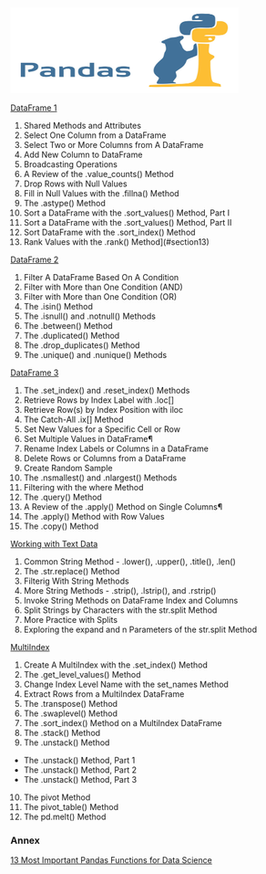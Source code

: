 <img src="images/pandas.jpeg" width="400" height="150" />


[DataFrame 1](https://github.com/antonio-datahack/pandas/blob/main/notebooks/DataFrames%201.ipynb)

1. Shared Methods and Attributes
2. Select One Column from a DataFrame
3. Select Two or More Columns from A DataFrame
4. Add New Column to DataFrame
5. Broadcasting Operations
6. A Review of the .value_counts() Method
7. Drop Rows with Null Values
8. Fill in Null Values with the .fillna() Method
9. The .astype() Method
10. Sort a DataFrame with the .sort_values() Method, Part I
11. Sort a DataFrame with the .sort_values() Method, Part II
12. Sort DataFrame with the .sort_index() Method
13. Rank Values with the .rank() Method](#section13)

[DataFrame 2](https://github.com/antonio-datahack/pandas/blob/main/notebooks/DataFrames%202.ipynb)

1. Filter A DataFrame Based On A Condition
2. Filter with More than One Condition (AND)
3. Filter with More than One Condition (OR)
4. The .isin() Method
5. The .isnull() and .notnull() Methods
6. The .between() Method
7. The .duplicated() Method
8. The .drop_duplicates() Method
9. The .unique() and .nunique() Methods

[DataFrame 3](https://github.com/antonio-datahack/pandas/blob/main/notebooks/DataFrames%203.ipynb)

1. The .set_index() and .reset_index() Methods
2. Retrieve Rows by Index Label with .loc[]
3. Retrieve Row(s) by Index Position with iloc
4. The Catch-All .ix[] Method
5. Set New Values for a Specific Cell or Row
6. Set Multiple Values in DataFrame¶
7. Rename Index Labels or Columns in a DataFrame
8. Delete Rows or Columns from a DataFrame
9. Create Random Sample
10. The .nsmallest() and .nlargest() Methods
11. Filtering with the where Method
12. The .query() Method
13. A Review of the .apply() Method on Single Columns¶
14. The .apply() Method with Row Values
15. The .copy() Method

[Working with Text Data](https://github.com/antonio-datahack/pandas/blob/main/notebooks/Working%20with%20Text%20Data.ipynb)

1. Common String Method - .lower(), .upper(), .title(), .len()
2. The .str.replace() Method
3. Filterig With String Methods
4. More String Methods - .strip(), .lstrip(), and .rstrip()
5. Invoke String Methods on DataFrame Index and Columns
6. Split Strings by Characters with the str.split Method
7. More Practice with Splits
8. Exploring the expand and n Parameters of the str.split Method

[MultiIndex](https://github.com/antonio-datahack/pandas/blob/main/notebooks/MultiIndex.ipynb)

1. Create A MultiIndex with the .set_index() Method
2. The .get_level_values() Method
3. Change Index Level Name with the set_names Method
4. Extract Rows from a MultiIndex DataFrame
5. The .transpose() Method
6. The .swaplevel() Method
7. The .sort_index() Method on a MultiIndex DataFrame
8. The .stack() Method
9. The .unstack() Method
  * The .unstack() Method, Part 1
  * The .unstack() Method, Part 2
  * The .unstack() Method, Part 3
10. The pivot Method
11. The pivot_table() Method
12. The pd.melt() Method


### Annex

[13 Most Important Pandas Functions for Data Science](https://www.analyticsvidhya.com/blog/2021/05/pandas-functions-13-most-important/)
